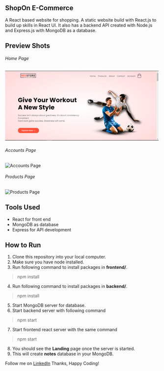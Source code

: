 ## ShopOn E-Commerce

A React based website for shopping. A static website build with React.js to build up skills in React UI.
It also has a  backend API created with Node.js and Express.js with MongoDB as a database.

## Preview Shots
###### Home Page
<img src="snaps/home_page.PNG" width="500"  alt="Home Page"  title="Home Page"/>

###### Accounts Page
<img src="images/accounts_page.PNG" width="500"  alt="Accounts Page"  title="Accounts Page"/>

###### Products Page
<img src="images/products_page.PNG" width="500"  alt="Products Page"  title="Products Page"/>

## Tools Used
* React for front end
* MongoDB as database
* Express for API development

## How to Run
1. Clone this repository into your local computer.
2. Make sure you have node installed.
3. Run following command to install packages in **frontend/**.
 > npm install 
4. Run following command to install packages in **backend/**.
 > npm install 
5. Start MongoDB server for database.
6. Start backend server with following command
>npm start
7. Start frontend react server with the same command
> npm start
8. You should see the **Landing** page once the server is started.
9. This will create **notes** database in your MongoDB.

Follow me on [LinkedIn](https://www.linkedin.com/in/utkarsh-kore-175080174/)
Thanks, Happy Coding!